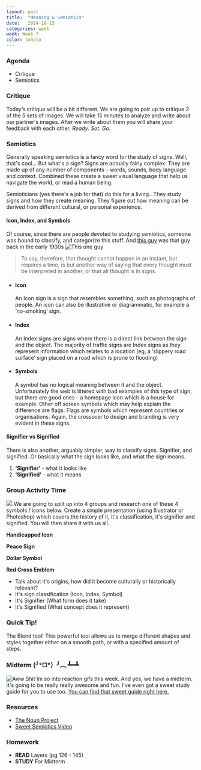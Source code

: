 ```yaml
---
layout: post
title:  "Meaning & Semiotics"
date:   2014-10-15
categories: week
week: Week 7
color: tomato
---
```


### Agenda
- Critique
- Semiotics

### Critique
Today’s critique will be a bit different. We are going to pair up to critique 2 of the 5 sets of images. We will take 15 minutes to analyze and write about our partner's images. After we write about them you will share your feedback with each other. _Ready_. _Set_. _Go_.

### Semiotics
Generally speaking semiotics is a fancy word for the study of signs. Well, that's cool... But what's a sign? Signs are actually fairly complex. They are made up of any number of components – words, sounds, body language and context. Combined these create a sweet visual language that help us navigate the world, or read a human being.

<aside>Semioticians (yes there's a job for that) do this for a living.. They study signs and how they create meaning. They figure out how meaning can be derived from different cultural, or personal experience.</aside>

#### Icon, Index, and Symbols
Of course, since there are people devoted to studying semiotics, someone was bound to classify, and categorize this stuff. And [this guy](http://en.wikipedia.org/wiki/Charles_Sanders_Peirce) was that guy back in the early 1900s ![This one guy](http://upload.wikimedia.org/wikipedia/commons/5/58/Charles_Sanders_Peirce.jpg)

>To say, therefore, that thought cannot happen in an instant, but requires a time, is but another way of saying that every thought must be interpreted in another, or that all thought is in signs.

<ul class="large-block-grid-3 small-block-grid-1">
  <li>
    <h4>Icon</h4>
    <p>An Icon sign is a sign that resembles something, such as photographs of people. An icon can also be illustrative or diagrammatic, for example a ‘no-smoking’ sign.</p>
  </li>

  <li>
    <h4>Index</h4>
    <p>An Index signs are signs where there is a direct link between the sign and the object. The majority of traffic signs are Index signs as they represent information which relates to a location (eg, a ‘slippery road surface’ sign placed on a road which is prone to flooding)</p>
  </li>

  <li>
    <h4>Symbols</h4>
    <p>A symbol has no logical meaning between it and the object. Unfortunately the web is littered with bad examples of this type of sign, but there are good ones - a homepage icon which is a house for example. Other off screen symbols which may help explain the difference are flags. Flags are symbols which represent countries or organisations. Again, the crossover to design and branding is very evident in these signs.</p>
  </li>
</ul>

#### Signifier vs Signified
There is also another, arguably simpler, way to classify signs. Signifier, and signified. Or basically what the sign looks like, and what the sign means.

1. **‘Signifier’** - what it looks like
2. **‘Signified’** - what it means

### Group Activity Time
![](http://media0.giphy.com/media/xco6aabVXUQzC/200.gif)
We are going to split up into 4 groups and research one of these 4 symbols / icons below. Create a simple presentation (using Illustrator or Photoshop) which covers the history of it, it's classification, it's signifier and signified. You will then share it with us all.

**Handicapped Icon**

**Peace Sign**

**Dollar Symbol**

**Red Cross Emblem**

- Talk about it's origins, how did it become culturally or historically relevant?
- It's sign classification (Icon, Index, Symbol)
- It's Signifier (What form does it take)
- It's Signified (What concept does it represent)

### Quick Tip!
The Blend tool! This powerful tool allows us to merge different shapes and styles together either on a smooth path, or with a specified amount of steps.

### Midterm (╯°□°）╯︵ ┻━┻
![Aww Shit](http://media.giphy.com/media/2FazfWOd7WPJuYqHe/giphy.gif)
Im so into reaction gifs this week. And yes, we have a midterm. It's going to be really really awesome and fun. I've even got a sweet study guide for you to use too. [You can find that sweet guide right here.](/study-guides/midterm-guide/)

### Resources
- [The Noun Project](http://thenounproject.com)
- [Sweet Semiotics Video](https://www.youtube.com/watch?v=rEgxTKUP_WI)

### Homework
- **READ** Layers (pg 126 - 145)
- **STUDY** For Midterm
